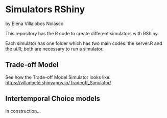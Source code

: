 # Simulators RShiny #
by Elena Villalobos Nolasco

This repository has the R code to create different simulators with RShiny.

Each simulator has one folder which has two main codes: the server.R and the ui.R; both are necessary to run a simulator.

## Trade-off Model

See how the Trade-off Model Simulator looks like: https://villanoele.shinyapps.io/Tradeoff_Simulator/

## Intertemporal Choice models

In construction...
